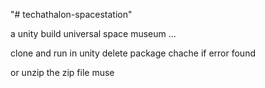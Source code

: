"# techathalon-spacestation" 


a unity build universal space museum ...


clone and run in unity
delete package chache if error found



or unzip the zip file muse
